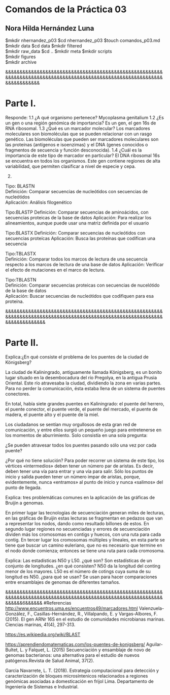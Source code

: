 # Comandos de la Práctica 03
## Nora Hilda Hernández Luna

$mkdir nhernandez_p03
$cd nhernandez_p03
$touch comandos_p03.md
$mkdir data
$cd data
$mkdir filtered  
$mkdir raw_data 
$cd .. 
$mkdir meta 
$mkdir scripts  
$mkdir figures  
$mkdir archive

&&&&&&&&&&&&&&&&&&&&&&&&&&&&&&&&&&&&&&&&&&&&&&&&&&&&&&&&&&&&&&&&&&&&&&&&&&&&&&&&&&&&&&&&&&&&&&&&&&&&&&&&&&&&&&&&&&&&&&&&&&
# Parte I. 

Responde: 
1.1 ¿A qué organismo pertenece? 
Mycoplasma genitalium
1.2 ¿Es un gen o una región genómica de importancia? 
Es un gen, el gen 16s de RNA ribosomal.
1.3 ¿Qué es un marcador molecular? 
Los marcadores moleculares son biomoléculas que se pueden relacionar con un rasgo genético. Las biomoléculas que pueden ser marcadores moleculares son las proteínas (antígenos e isoenzimas) y el DNA (genes conocidos o fragmentos de secuencia y función desconocida). 
1.4 ¿Cuál es la importancia de este tipo de marcador en particular?
El DNA ribosomal 16s se encuentra en todos los organismos. Este gen contiene regiones de alta variabilidad, que permiten clasificar a nivel de especie y cepa.


2.

Tipo: BLASTN	
Definición: Comparar secuencias de nucleótidos con secuencias de nucleótidos	
Aplicación: Análisis filogenético

Tipo:BLASTP	
Definición: Comparar secuencias de aminoácidos, con secuencias proteicas de la base de datos
Aplicación: Para realizar los alineamientos, aunque puede usar una matriz definida por el usuario

Tipo:BLASTX	
Definición: Comparar secuencias de nucleótidos con secuencias proteícas	
Aplicación: Busca las proteínas que codifican una secuencia

Tipo:TBLASTX	
Definición: Comparar todos los marcos de lectura de una secuencia respecto a los marcos de lectura de una base de datos	
Aplicación: Verificar el efecto de mutaciones en el marco de lectura.

Tipo:TBLASTN	
Definición: Comparar secuencias proteicas con secuencias de nucelótido de la base de datos	
Aplicación: Buscar secuencias de nucleótidos que codifiquen para esa proteína.

&&&&&&&&&&&&&&&&&&&&&&&&&&&&&&&&&&&&&&&&&&&&&&&&&&&&&&&&&&&&&&&&&&&&&&&&&&&&&&&&&&&&&&&&&&&&&&&&&&&&&&&&&&&&&&&&&&&&&&&&&&&&

# Parte II.

Explica:¿En qué consiste el problema de los puentes de la ciudad de Königsberg?

La ciudad de Kaliningrado, antiguamente llamada Königsberg, es un bonito lugar situado en la desembocadura del río Pregolya, en la antigua Prusia Oriental. Este río atravesaba la ciudad, dividiendo la zona en varias partes. Para no perder la comunicación, ésta estaba llena de un sistema de puentes conectores.

En total, había siete grandes puentes en Kaliningrado: el puente del herrero, el puente conector, el puente verde, el puente del mercado, el puente de madera, el puente alto y el puente de la miel.

Los ciudadanos se sentían muy orgullosos de esta gran red de comunicación, y entre ellos surgió un pequeño juego para entretenerse en los momentos de aburrimiento. Solo consistía en una sola pregunta:

¿Se pueden atravesar todos los puentes pasando sólo una vez por cada puente?


¿Por qué no tiene solución?
Para poder recorrer un sistema de este tipo, los vértices «intermedios» deben tener un número par de aristas. Es decir, deben tener una vía para entrar y una vía para salir. Sólo los puntos de inicio y salida pueden tener un número impar de aristas, porque, evidentemente, nunca «entramos» al punto de inicio y nunca «salimos» del punto de llegada.


Explica: tres problemáticas comunes en la aplicación de las gráficas de Bruijin a genomas.

En primer lugar las tecnologías de secuenciación generan miles de lecturas, en las gráficas de Bruijin estas lecturas se fragmentan en pedazos que van a representar los nodos, dando como resultado billones de estos.
En segundo lugar regiones no secuenciadas y errores de secuenciación dividen más los cromosomas en contigs y huecos, con una ruta para cada contig.
En tercer lugar los cromosomas múltiples y lineales, en esta parte se tiene que buscar un camino euleriano, que no es necesario que termine en el nodo donde comienza; entonces se tiene una ruta para cada cromosoma.

Explica: Las estadísticas N50 y L50. 
¿qué son? Son estadísticas de un conjunto de longitudes. 
¿en qué consisten? N50 da la longitud del conting menor de los mayores. L50 es el número de cotings cuya suma de su longitud es N50.
¿para qué se usan? Se usan para hacer comparaciones entre ensamblajes de genomas de diferentes tamaños.

&&&&&&&&&&&&&&&&&&&&&&&&&&&&&&&&&&&&&&&&&&&&&&&&&&&&&&&&&&&&&&&&&&&&&&&&&&&&&&&&&&&&&&&&&&&&&&&&&&&&&&&&&&&&&&&&&&&&6&&&&&&
#Referencias
http://www.encuentros.uma.es/encuentros49/marcadores.html
Valenzuela-González, F., Casillas-Hernández, R., Villalpando, E. y Vargas-Albores, F. (2015). El gen ARNr 16S en el estudio de comunidades microbianas marinas. Ciencias marinas, 41(4), 297-313.

https://es.wikipedia.org/wiki/BLAST

https://aprendiendomatematicas.com/los-puentes-de-konigsberg/
Aguilar-Bultet, L. y Falquet, L. (2015) Secuenciación y ensamblaje de novo de genomas bacterianos: una alternativa para el estudio de nuevos patógenos.Revista de Salud Animal, 37(2).

Garcia Navarrete, L. T. (2018). Estrategia computacional para detección y caracterización de bloques microsíntenicos relacionados a regiones genómicas asociadas a domesticación en frijol Lima. Departamento de Ingeniería de Sistemas e Industrial.